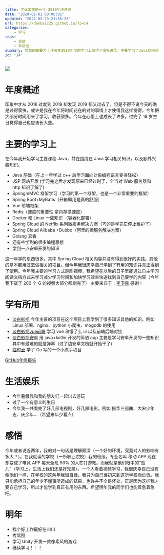 ```yaml
---
title: 学业繁重的一年-2019年终总结
date: "2020-01-01 00:00:01"
updated: "2022-03-29 21:35:23"
url: https://danbai225.github.io/?p=14
categories:
    - 学习
tags:
    - 总结
    - 年总结
summary: 文章的摘要为：作者在2019年度的学习上取得了很多进展，主要学习了Java及相关知识，掌握了一些编程思想和安卓开发的知识。作者也通过实践应用了所学的知识，并在GitHub上展示了自己的项目成果。除了学习，作者也参与了一些娱乐活动，并对自己的成长感到满意。在感悟部分，作者提及了身处良好环境对个人的影响，并对来年的计划表示了希望。
id: "14"
---
```


![](https://img.hacpai.com/bing/20191014.jpg?imageView2/1/w/960/h/540/interlace/1/q/100)

# 年度概述

印象中才从 2018 过度到 2019 却发现 2019 都又过去了。但是不得不说今天的确是过得蛮快，或许是我在今年将时间花在的对的事情上才使得我这样觉得。今年把大部分时间用来了学习，收获颇多。今年在心里上也成长了许多，过完了 18 岁生日觉得自己也应该长大些。

# 主要的学习上

在今年我开始学习主要课程 Java，并在围绕在 Java 学习相关知识，以及额外兴趣知识。

- Java 基础（在上一年学过 c++ 后学习面向对象编程语言变得轻松）
- JSP 网站开发 (学习完之后才发现原来已经过时了，全当对 Web 服务器和 http 知识了解了)
- SpringmMVC 框架学习（学习的第一个框架，也是一个非常重要的框架）
- Spring Boot+MyBatis（开箱即用是真的舒服）
- Vue 前端框架
- Redis（速度的重要性 拿内存换速度）
- Docker 和 Linux 一些知识 （容器化部署）
- Spring Cloud 的 Netflix 系列微服务解决方案（巧的是学完它停止维护了）
- Spring Cloud Alibaba +Dubbo（阿里的微服务解决方案）
- Golang 真香
- 还有些学到的很多编程思想
- 学到一点安卓开发的知识

这一年学的东西很多。其中 Spring Cloud 相关内容并没有得到很好的实践，其他的基本都用过去做相关的项目。但今年我很庆幸自己学到了有用的知识并真正得到了使用。今年我主要的学习方式是刷视频，我希望在以后的日子里能通过自主学习阅读文档方式来学习减少学习时间和加快学习效率快速找到自己要学的内容（今年我下载了 200 个 G 的视频大部分都刷完了）
主要来自于：[李卫民](https://www.funtl.com/) 感谢！

# 学有所用

- [淡白影视](https://github.com/Programming-With-Love/dbys) 今年主要的项目在这个项目上我学到了很多知识其他的知识。例如 Linux 部署、nginx、python 小爬虫、mogodb 的使用
- [淡白影视vue前端](https://github.com/danbai225/dbyswebapp) 学习 vue 和饿了么 ui 以及前端后端对接
- [淡白影视安卓](https://github.com/danbai225/dbysapp) 用 java+kotlin 开发的简陋 app 主要是学习安卓开发的一些知识 其中有最难的就是弹幕（过了边安卓文档就开始干了)
- [临时云](https://github.com/danbai225/tempyun) 学了 Go 写的一个小练手项目

[GitHub年终报告](https://githubreport.mdnice.com/?username=danbai225)

# 生活娱乐

- 今年暑假我和我的朋友们一起出去游玩
- 过了一个有意义的生日
- 今年我一共看完了好几部电视剧，好几部电影。例如 振华三部曲、大宋少年志、庆余年...（希望来年少看点）

# 感悟

今年或者说近两年，我的对一句话是理解颇深（一个好的环境，究竟对人的影响有多大？）。在我就读的学校（一所职业院校）我的班级，专业名叫 移动 APP 现在却变成了电竞 APP 每天全班 90% 的人在打游戏。而我就是他们眼中的“孤儿”（学习上，生活上我们还是好兄弟）。一个人看着视频学习，我很庆幸自己没有像他们一样，在学校的这两年我很自律。我只为自己当初来到这所学校而负责。我只能承担自己的年少不懂事所造成的结果，也许并不全是坏处，正是因为这样我才要自己学习，所以才能学到真正有用的东西。希望明年我的同学们也能着急着急吧。

# 明年

- 找个好工作最好在四川
- 考驾照
- 学习 Unity 开发一款像素风的游戏
- 继续学习！！！

